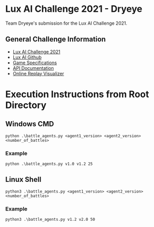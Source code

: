 # Lux AI Challenge 2021 - Dryeye
Team Dryeye's submission for the Lux AI Challenge 2021.

## General Challenge Information 
* [Lux AI Challenge 2021](https://www.kaggle.com/c/lux-ai-2021/overview)
* [Lux AI Github](https://github.com/Lux-AI-Challenge/Lux-Design-2021)
* [Game Specifications](https://www.lux-ai.org/specs-2021)
* [API Documentation](https://github.com/Lux-AI-Challenge/Lux-Design-2021/tree/master/kits)
* [Online Replay Visualizer](https://2021vis.lux-ai.org/)

# Execution Instructions from Root Directory
## Windows CMD
`python .\battle_agents.py <agent1_version> <agent2_version> <number_of_battles>`
### Example
`python .\battle_agents.py v1.0 v1.2 25`
## Linux Shell
`python3 .\battle_agents.py <agent1_version> <agent2_version> <number_of_battles>`
### Example
`python3 .\battle_agents.py v1.2 v2.0 50`
